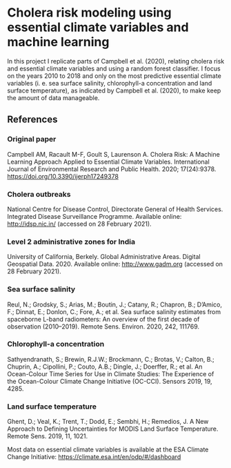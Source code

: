 # Cholera risk modeling using essential climate variables and machine learning

In this project I replicate parts of Campbell et al. (2020), relating cholera risk and essential climate variables and using a random forest classifier. I focus on the years 2010 to 2018 and only on the most predictive essential climate variables (i. e. sea surface salinity, chlorophyll-a concentration and land surface temperature), as indicated by Campbell et al. (2020), to make keep the amount of data manageable.

## References

### Original paper
Campbell AM, Racault M-F, Goult S, Laurenson A. Cholera Risk: A Machine Learning Approach Applied to Essential Climate Variables. International Journal of Environmental Research and Public Health. 2020; 17(24):9378. https://doi.org/10.3390/ijerph17249378 

### Cholera outbreaks
National Centre for Disease Control, Directorate General of Health Services. Integrated Disease Surveillance Programme. Available online: http://idsp.nic.in/ (accessed on 28 February 2021).

### Level 2 administrative zones for India
University of California, Berkely. Global Administrative Areas. Digital Geospatial Data. 2020. Available online: http://www.gadm.org (accessed on 28 February 2021).

### Sea surface salinity
Reul, N.; Grodsky, S.; Arias, M.; Boutin, J.; Catany, R.; Chapron, B.; D’Amico, F.; Dinnat, E.; Donlon, C.; Fore, A.; et al. Sea surface salinity estimates from spaceborne L-band radiometers: An overview of the first decade of observation (2010–2019). Remote Sens. Environ. 2020, 242, 111769.

### Chlorophyll-a concentration
Sathyendranath, S.; Brewin, R.J.W.; Brockmann, C.; Brotas, V.; Calton, B.; Chuprin, A.; Cipollini, P.; Couto, A.B.; Dingle, J.; Doerffer, R.; et al. An Ocean-Colour Time Series for Use in Climate Studies: The Experience of the Ocean-Colour Climate Change Initiative (OC-CCI). Sensors 2019, 19, 4285.

### Land surface temperature
Ghent, D.; Veal, K.; Trent, T.; Dodd, E.; Sembhi, H.; Remedios, J. A New Approach to Defining Uncertainties for MODIS Land Surface Temperature. Remote Sens. 2019, 11, 1021.

Most data on essential climate variables is available at the ESA Climate Change Initiative: https://climate.esa.int/en/odp/#/dashboard
